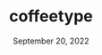 ---
title: "coffeetype"
description: "A minimalist typing test built using Java Swing."
# The name of the file is used to generate the pretty link

# Relative path inside "public" folder
previewImage: ""
coverImage: ""

# Supported options: wide, vertical, horizontal
type: vertical

tags:
- Featured
- UI/UX Design
- App Development

order: 0
imageAspectRatio: "3 / 2"
coverImageAspectRatio: "3 / 2"

links:
- name: Example Link
  url: https://google.com

date: September 20, 2022
---